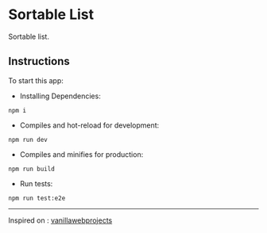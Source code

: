 # Sortable List

Sortable list.

## Instructions

To start this app:

- Installing Dependencies:

```
npm i
```

- Compiles and hot-reload for development:

```
npm run dev
```

- Compiles and minifies for production:

```
npm run build
```

- Run tests:

```
npm run test:e2e
```

---

Inspired on : [vanillawebprojects](https://github.com/bradtraversy/vanillawebprojects/tree/master/sortable-list)
